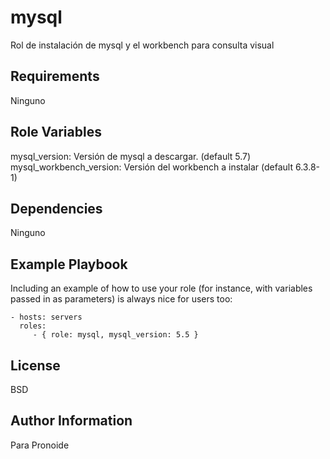 mysql
=========

Rol de instalación de mysql y el workbench para consulta visual

Requirements
------------

Ninguno

Role Variables
--------------

mysql_version: Versión de mysql a descargar. (default 5.7)
mysql_workbench_version: Versión del workbench a instalar (default 6.3.8-1)

Dependencies
------------

Ninguno

Example Playbook
----------------

Including an example of how to use your role (for instance, with variables passed in as parameters) is always nice for users too:

    - hosts: servers
      roles:
         - { role: mysql, mysql_version: 5.5 }

License
-------

BSD

Author Information
------------------

Para Pronoide
